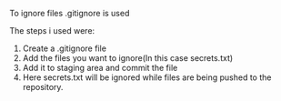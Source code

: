 To ignore files .gitignore is used

The steps i used were:
1. Create a .gitignore file
2. Add the files you want to ignore(In this case secrets.txt)
3. Add it to staging area and commit the file
4. Here secrets.txt will be ignored while files are being pushed to the repository.


